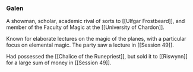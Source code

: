 ### Galen

A showman, scholar, academic rival of sorts to [[Ulfgar Frostbeard]], and member of the Faculty of Magic at the [[University of Chardon]]. 

Known for elaborate lectures on the magic of the planes, with a particular focus on elemental magic. The party saw a lecture in [[Session 49]]. 

Had possessed the [[Chalice of the Runepriest]], but sold it to [[Riswynn]] for a large sum of money in [[Session 49]]. 